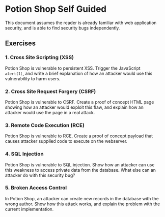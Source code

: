 # Potion Shop Self Guided 

This document assumes the reader is already familiar with web application security, and is able to find security bugs independently. 

## Exercises 

### 1. Cross Site Scripting (XSS)

Potion Shop is vulnerable to persistent XSS. Trigger the JavaScript `alert(1)`, and write a brief explanation of how an attacker would use this vulnerability to harm users. 

### 2. Cross Site Request Forgery (CSRF)

Potion Shop is vulnerable to CSRF. Create a proof of concept HTML page showing how an attacker would exploit this flaw, and explain how an attacker would use the page in a real attack.

### 3. Remote Code Execution (RCE)

Potion Shop is vulnerable to RCE. Create a proof of concept payload that causes attacker supplied code to execute on the webserver. 

### 4. SQL Injection 

Potion Shop is vulnerable to SQL injection. Show how an attacker can use this weakness to access private data from the database. What else can an attacker do with this security bug?

### 5. Broken Access Control

In Potion Shop, an attacker can create new records in the database with the wrong author. Show how this attack works, and explain the problem with the current implementation.
